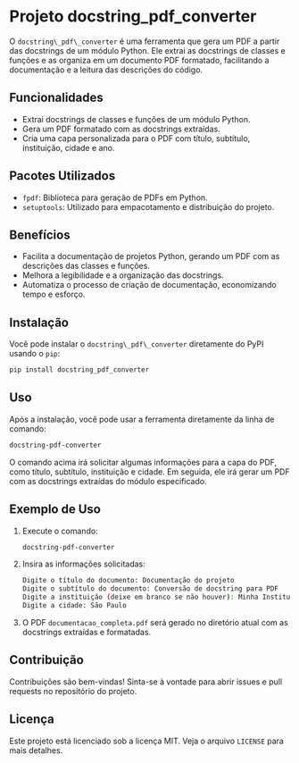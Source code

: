 # Projeto docstring\_pdf\_converter

O `docstring\_pdf\_converter` é uma ferramenta que gera um PDF a partir das docstrings de um módulo Python. Ele extrai as docstrings de classes e funções e as organiza em um documento PDF formatado, facilitando a documentação e a leitura das descrições do código.

## Funcionalidades

- Extrai docstrings de classes e funções de um módulo Python.
- Gera um PDF formatado com as docstrings extraídas.
- Cria uma capa personalizada para o PDF com título, subtítulo, instituição, cidade e ano.

## Pacotes Utilizados

- `fpdf`: Biblioteca para geração de PDFs em Python.
- `setuptools`: Utilizado para empacotamento e distribuição do projeto.

## Benefícios

- Facilita a documentação de projetos Python, gerando um PDF com as descrições das classes e funções.
- Melhora a legibilidade e a organização das docstrings.
- Automatiza o processo de criação de documentação, economizando tempo e esforço.

## Instalação

Você pode instalar o `docstring\_pdf\_converter` diretamente do PyPI usando o `pip`:

```sh
pip install docstring_pdf_converter
```

## Uso

Após a instalação, você pode usar a ferramenta diretamente da linha de comando:

```sh
docstring-pdf-converter
```

O comando acima irá solicitar algumas informações para a capa do PDF, como título, subtítulo, instituição e cidade. Em seguida, ele irá gerar um PDF com as docstrings extraídas do módulo especificado.

## Exemplo de Uso

1. Execute o comando:

    ```sh
    docstring-pdf-converter
    ```

2. Insira as informações solicitadas:

    ```sh
    Digite o título do documento: Documentação do projeto
    Digite o subtítulo do documento: Conversão de docstring para PDF
    Digite a instituição (deixe em branco se não houver): Minha Instituição
    Digite a cidade: São Paulo
    ```

3. O PDF `documentacao_completa.pdf` será gerado no diretório atual com as docstrings extraídas e formatadas.

## Contribuição

Contribuições são bem-vindas! Sinta-se à vontade para abrir issues e pull requests no repositório do projeto.

## Licença

Este projeto está licenciado sob a licença MIT. Veja o arquivo `LICENSE` para mais detalhes.
